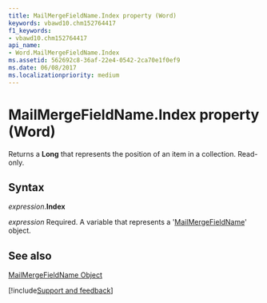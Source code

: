 ```yaml
---
title: MailMergeFieldName.Index property (Word)
keywords: vbawd10.chm152764417
f1_keywords:
- vbawd10.chm152764417
api_name:
- Word.MailMergeFieldName.Index
ms.assetid: 562692c8-36af-22e4-0542-2ca70e1f0ef9
ms.date: 06/08/2017
ms.localizationpriority: medium
---
```



# MailMergeFieldName.Index property (Word)

Returns a **Long** that represents the position of an item in a collection. Read-only.


## Syntax

_expression_.**Index**

_expression_ Required. A variable that represents a '[MailMergeFieldName](Word.MailMergeFieldName.md)' object.


## See also


[MailMergeFieldName Object](Word.MailMergeFieldName.md)

[!include[Support and feedback](~/includes/feedback-boilerplate.md)]